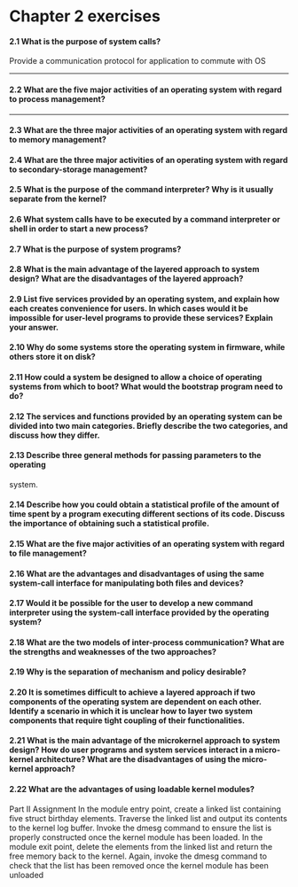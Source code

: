 # Chapter 2 exercises

#### 2.1 What is the purpose of system calls?

Provide a communication protocol for application to commute with OS

---

#### 2.2 What are the five major activities of an operating system with regard to process management?

---

#### 2.3 What are the three major activities of an operating system with regard to memory management?
#### 2.4 What are the three major activities of an operating system with regard to secondary-storage management?
#### 2.5 What is the purpose of the command interpreter? Why is it usually separate from the kernel?

#### 2.6 What system calls have to be executed by a command interpreter or shell in order to start a new process?
#### 2.7 What is the purpose of system programs?
#### 2.8 What is the main advantage of the layered approach to system design? What are the disadvantages of the layered approach?
#### 2.9 List five services provided by an operating system, and explain how each creates convenience for users. In which cases would it be impossible for user-level programs to provide these services? Explain your answer.
#### 2.10 Why do some systems store the operating system in firmware, while others store it on disk?
#### 2.11 How could a system be designed to allow a choice of operating systems from which to boot? What would the bootstrap program need to do?

#### 2.12 The services and functions provided by an operating system can be divided into two main categories. Briefly describe the two categories, and discuss how they differ.
#### 2.13 Describe three general methods for passing parameters to the operating
system.
#### 2.14 Describe how you could obtain a statistical profile of the amount of time spent by a program executing different sections of its code. Discuss the importance of obtaining such a statistical profile.
#### 2.15 What are the five major activities of an operating system with regard to file management?
#### 2.16 What are the advantages and disadvantages of using the same system-call interface for manipulating both files and devices?
#### 2.17 Would it be possible for the user to develop a new command interpreter using the system-call interface provided by the operating system?
#### 2.18 What are the two models of inter-process communication? What are the strengths and weaknesses of the two approaches?
#### 2.19 Why is the separation of mechanism and policy desirable?
#### 2.20 It is sometimes difficult to achieve a layered approach if two components of the operating system are dependent on each other. Identify a scenario in which it is unclear how to layer two system components that require tight coupling of their functionalities.
#### 2.21 What is the main advantage of the microkernel approach to system design? How do user programs and system services interact in a micro-kernel architecture? What are the disadvantages of using the micro-kernel approach?

#### 2.22 What are the advantages of using loadable kernel modules?

Part II Assignment
In the module entry point, create a linked list containing five struct birthday elements. Traverse the linked list and output its contents to the kernel log buffer.
Invoke the dmesg command to ensure the list is properly constructed once the kernel module has been loaded.
In the module exit point, delete the elements from the linked list and return the free memory back to the kernel. Again, invoke the dmesg command to check that the list has been removed once the kernel module has been unloaded